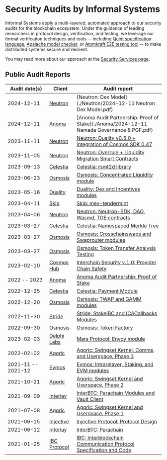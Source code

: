 # Security Audits by Informal Systems

Informal Systems apply a multi-layered, automated approach to our security
audits for the blockchain ecosystem. Under the guidance of leading researchers
in protocol design, verification, and testing, we leverage
our formal verification techniques and tools -- including [Quint specification language](https://github.com/informalsystems/quint), [Apalache model checker](https://apalache.informal.systems/), or [Atomkraft E2E testing tool](https://github.com/informalsystems/atomkraft) -- to make distributed
systems secure and resilient.

You may read more about our approach at the
[Security Services page](https://informal.systems/services/security-audits).

## Public Audit Reports


| Audit&nbsp;date(s) | Client | Audit report |
| ----  | ----  | --- |
| 2024-12-11  | [Neutron](https://neutron.org) | [Neutron: Dex Model](./Neutron/2024-12-11 Neutron Dex Model.pdf) |
| 2024-12-11  | [Anoma](https://anoma.net) | [Anoma Audit Partnership: Proof of Stake](./Anoma/2024-12-11 Namada Governance & PGF.pdf) |
| 2023-11-11  | [Neutron](https://neutron.org) | [Neutron: Duality v0.5.0 + integration of Cosmos SDK 0.47](./Neutron/2023-11-11%20Audit%20Report%20-%20Neutron%20-%20Duality%20v0.5.0%20+%20integration%20of%20Cosmos%20SDK%200.47.pdf) |
| 2023-11-05  | [Neutron](https://neutron.org) | [Neutron: Overrule + Liquidity Migration Smart Contracts](./Neutron/2023-11-05%20Audit%20Report%20-%20Neutron%20Smart%20Contracts%20-%20Overrule%20+%20Liquidity%20Migration.pdf) |
| 2023-09-13  | [Celestia](https://celestia.org) | [Celestia: rsmt2d library](./Celestia/2023-09-13%20Audit%20Report%20Celestia%20rsmt2d%20library.pdf)   |
| 2023-06-23  | [Osmosis](https://osmosis.zone)  | [Osmosis: Concentrated Liquidity module](./Osmosis/2023-06-23%20Audit%20Report%20-%20Osmosis%20Q2.pdf) |
| 2023-05-16  | [Duality](https://duality.xyz)  | [Duality: Dex and Incentives modules](./Duality/2023-05-16%20Audit%20Report%20-%20Duality%20Dex%20and%20Incentives%20modules.pdf)   |
| 2023-04-11  | [Skip](https://skip.money) | [Skip: mev-tendermint](./Skip/2023-04-11%20Audit%20Report%20-%20Skip%20Mev%20Tendermint.pdf) |
| 2023-04-06  | [Neutron](https://neutron.org) | [Neutron: Neutron-SDK, DAO, Wasmd, TGE contracts](./Neutron/2023-04-06%20Audit%20Report%20-%20Neutron%20SDK%20DAO%20Wasmd%20TGE%20.pdf) |
| 2023-03-27  | [Celestia](https://celestia.org) | [Celestia: Namespaced Merkle Tree](./Celestia/2023-03-27%20Audit%20-%20Celestia%20NMT.md)   |
| 2023-03-27  | [Osmosis](https://osmosis.zone)  | [Osmosis: Crosschainswaps and Swaprouter modules](./Osmosis/2023-03-27%20Audit%20-%20Osmosis%20Crosschainswaps%20Swaprouter.md) |
| 2023-03-27  | [Osmosis](https://osmosis.zone)  | [Osmosis: Token Transfer Analysis Testing](./Osmosis/2023-03-27%20Audit%20-%20Osmosis%20Token%20Transfer%20Analysis%20Testing.md) |
| 2023-02-10  | [Cosmos Hub](https://hub.cosmos.network/main/hub-overview/overview.html) | [Interchain Security v.1.0: Provider Chain Safety](./Cosmos%20Hub/2023-02-10%20Audit%20Report%20-%20ICS%20replicated%20security.pdf) |
| 2022 -- 2023  | [Anoma](https://anoma.net) | [Anoma Audit Partnership: Proof of Stake](./Anoma/2022-2023%20Audit%20Partnership%20-%20Anoma%20Proof%20of%20Stake.md)   |
| 2022-12-25  | [Celestia](https://celestia.org) | [Celestia: Payment Module](./Celestia/2022-12-25%20Audit%20-%20Celestia%20Payment%20Module.md)   |
| 2022-12-20  | [Osmosis](https://osmosis.zone)  | [Osmosis: TWAP and GAMM modules](./Osmosis/2022-12-20%20Audit%20-%20Osmosis%20TWAP%20GAMM.md) |
| 2022-11-30 | [Stride](https://www.stride.zone)  | [Stride: StakeIBC and ICACallbacks Modules](./Stride/2022-11-30%20Audit%20Report%20-%20Stride%20StakeIBC%20ICACallbacks.pdf)   |
| 2022-09-30  | [Osmosis](https://osmosis.zone)  | [Osmosis: Token Factory](./Osmosis/2022-09-30%20Audit%20-%20Osmosis%20Token%20Factory.md) |
| 2023-02-03  | [Delphi Labs](https://delphilabs.io)  | [Mars Protocol: Envoy module](./Mars%20Protocol/2023-02-03%20Audit%20report%20-%20Mars%20Protocol%20Envoy%20module.pdf)   |
| 2022-02-02 | [Agoric](https://agoric.com) | [Agoric: Swingset Kernel, Comms, and Userspace, Phase 3](./Agoric/informal-agoric-report-phase3.pdf) |
| 2021-11 -- 2021-12  | [Evmos](https://evmos.org)  | [Evmos: Intrarelayer, Staking, and EVM modules](./Evmos/informal-evmos-report-2021q4.pdf)   |
| 2021-10-21 | [Agoric](https://agoric.com) | [Agoric: Swingset Kernel and Userspace, Phase 2](./Agoric/informal-agoric-report-phase2.pdf) |
| 2021-09-09  | [Interlay](https://www.interlay.io) | [InterBTC: Parachain Modules and Vault Client](./Interlay/informal-report-interlay-audit-2021Q3.pdf)   |
| 2021-07-08 | [Agoric](https://agoric.com) | [Agoric: Swingset Kernel and Userspace, Phase 1](./Agoric/informal-agoric-report-phase1.pdf) |
| 2021-06-15  | [Injective](https://injective.com)  | [Injective Protocol: Protocol Design](./Injective/informal-report-injective-audit-202106.pdf)   |
| 2021-06-12  | [Interlay](https://www.interlay.io) | [InterBTC: Parachain](./Interlay/informal-report-interlay-audit-2021Q2.pdf)   |
| 2021-01-25  | [IBC Protocol](https://ibcprotocol.org)  | [IBC: Interblockchain Communication Protocol Specification and Code](./IBC-GO/report.pdf)    |

